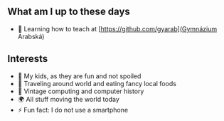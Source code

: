 ## What am I up to these days

- 🔭 Learning how to teach at [https://github.com/gyarab](Gymnázium Arabská)

## Interests 

- 🚸 My kids, as they are fun and not spoiled
- 👣 Traveling around world and eating fancy local foods
- 💾 Vintage computing and computer history
- 🌍 All stuff moving the world today
- ⚡ Fun fact: I do not use a smartphone
